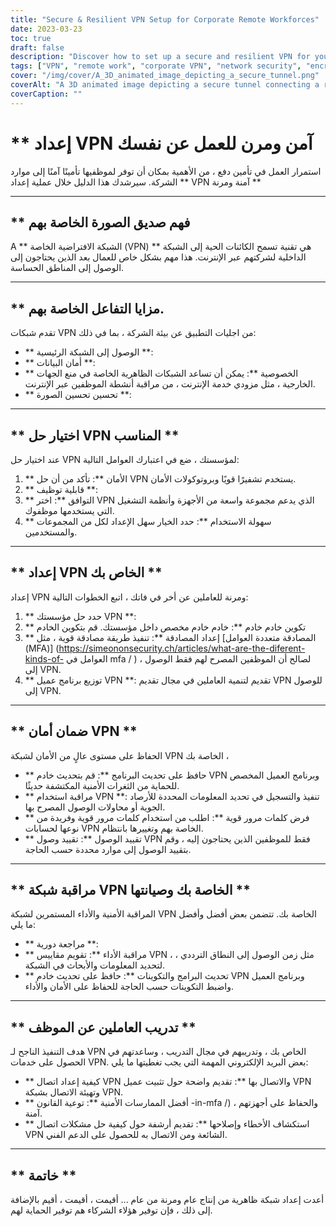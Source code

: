 ```yaml
---
title: "Secure & Resilient VPN Setup for Corporate Remote Workforces"
date: 2023-03-23
toc: true
draft: false
description: "Discover how to set up a secure and resilient VPN for your corporate remote employees, ensuring safe access to company resources."
tags: ["VPN", "remote work", "corporate VPN", "network security", "encryption", "tunneling protocols", "VPN setup", "VPN server", "VPN security", "VPN maintenance", "VPN monitoring", "VPN solution", "authentication", "data security", "privacy", "performance", "scalability", "compatibility", "employee training", "best practices"]
cover: "/img/cover/A_3D_animated_image_depicting_a_secure_tunnel.png"
coverAlt: "A 3D animated image depicting a secure tunnel connecting a remote worker's laptop to a company building, symbolizing the VPN connection. A shield icon hovers above the tunnel, representing security and resilience."
coverCaption: ""
---
```


 # ** إعداد VPN آمن ومرن للعمل عن نفسك  استمرار العمل في تأمين دفع ، من الأهمية بمكان أن توفر لموظفيها تأمينًا آمنًا إلى موارد الشركة. سيرشدك هذا الدليل خلال عملية إعداد ** VPN آمنة ومرنة **  ______  ## ** فهم صديق الصورة الخاصة بهم  A ** الشبكة الافتراضية الخاصة (VPN) ** هي تقنية تسمح الكائنات الحية إلى الشبكة الداخلية لشركتهم عبر الإنترنت. هذا مهم بشكل خاص للعمال بعد الذين يحتاجون إلى الوصول إلى المناطق الحساسة.  ______  ## ** مزايا التفاعل الخاصة بهم.  تقدم شبكات VPN من اجليات التطبيق عن بيئة الشركة ، بما في ذلك:  - ** الوصول إلى الشبكة الرئيسية **: - ** أمان البيانات **: - ** الخصوصية **: يمكن أن تساعد الشبكات الظاهرية الخاصة في منع الجهات الخارجية ، مثل مزودي خدمة الإنترنت ، من مراقبة أنشطة الموظفين عبر الإنترنت. - ** تحسين تحسين الصورة **:  ______  ## ** اختيار حل VPN المناسب **  عند اختيار حل VPN لمؤسستك ، ضع في اعتبارك العوامل التالية:  1. ** الأمان **: تأكد من أن حل VPN يستخدم تشفيرًا قويًا وبروتوكولات الأمان. 2. ** قابلية توظيف **: 3. ** التوافق **: اختر VPN الذي يدعم مجموعة واسعة من الأجهزة وأنظمة التشغيل التي يستخدمها موظفوك. 4. ** سهولة الاستخدام **: حدد الخيار سهل الإعداد لكل من المجموعات والمستخدمين.  ______  ## ** إعداد VPN الخاص بك **  إعداد VPN ومرنة للعاملين عن أخر في فاتك ، اتبع الخطوات التالية:  1. ** حدد حل مؤسستك VPN **: 2. ** تكوين خادم خادم **: خادم خادم مخصص داخل مؤسستك. قم بتكوين الخادم 3. ** إعداد المصادقة **: تنفيذ طريقة مصادقة قوية ، مثل [المصادقة متعددة العوامل (MFA)] (https://simeononsecurity.ch/articles/what-are-the-diferent-kinds-of- العوامل في mfa / ) ، لصالح أن الموظفين المصرح لهم فقط الوصول إلى VPN. 4. ** توزيع برنامج عميل VPN **: تقديم لتنمية العاملين في مجال تقديم VPN للوصول إلى VPN.  ______  ## ** ضمان أمان VPN **  الحفاظ على مستوى عالٍ من الأمان لشبكة VPN الخاصة بك ،  - ** حافظ على تحديث البرنامج **: قم بتحديث خادم VPN وبرنامج العميل المخصص للحماية من الثغرات الأمنية المكتشفة حديثًا. - ** مراقبة استخدام VPN **: تنفيذ والتسجيل في تحديد المعلومات المحددة للأرصاد الجوية أو محاولات الوصول المصرح بها. - ** فرض كلمات مرور قوية **: اطلب من استخدام كلمات مرور قوية وفريدة من نوعها لحسابات VPN الخاصة بهم وتغييرها بانتظام. - ** تقييد الوصول **: تقييد وصول VPN فقط للموظفين الذين يحتاجون إليه ، وقم بتقييد الوصول إلى موارد محددة حسب الحاجة.  ______  ## ** مراقبة شبكة VPN الخاصة بك وصيانتها **  المراقبة الأمنية والأداء المستمرين لشبكة VPN الخاصة بك. تتضمن بعض أفضل وأفضل ما يلي:  - ** مراجعة دورية **: - ** مراقبة الأداء **: تقويم مقاييس VPN ، مثل زمن الوصول إلى النطاق الترددي ، لتحديد المعلومات والأبحاث في الشبكة. - ** تحديث البرامج والتكوينات **: حافظ على تحديث خادم VPN وبرنامج العميل واضبط التكوينات حسب الحاجة للحفاظ على الأمان والأداء.  ______  ## ** تدريب العاملين عن الموظف **  هدف التنفيذ الناجح لـ VPN الخاص بك ، وتدريبهم في مجال التدريب ، وساعدتهم في الحصول على خدمات VPN. بعض البريد الإلكتروني المهمة التي يجب تغطيتها ما يلي:  - ** كيفية إعداد اتصال VPN والاتصال بها **: تقديم واضحة حول تثبيت عميل VPN وتهيئة الاتصال بشبكة VPN. - ** أفضل الممارسات الأمنية **: توعية القانون -in-mfa /) ، والحفاظ على أجهزتهم آمنة. - ** استكشاف الأخطاء وإصلاحها **: تقديم أرشفة حول كيفية حل مشكلات اتصال VPN الشائعة ومن الاتصال به للحصول على الدعم الفني.  ______  ## ** خاتمة **  أعدت إعداد شبكة ظاهرية من إنتاج عام ومرنة من عام ... أقيمت ، أقيمت ، أقيم بالإضافة إلى ذلك ، فإن توفير هؤلاء الشركاء هم توفير الحماية لهم. 